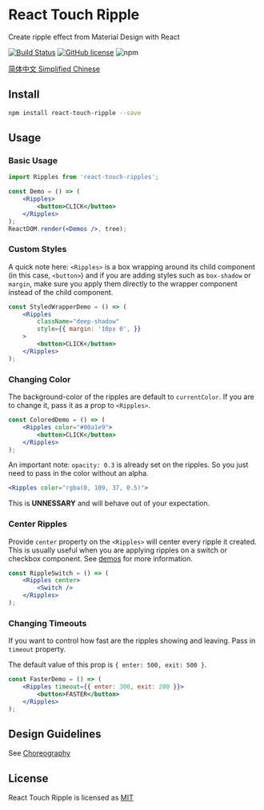 # React Touch Ripple

Create ripple effect from Material Design with React

[![Build Status](https://travis-ci.org/froyog/react-touch-ripple.svg?branch=master)](https://travis-ci.org/froyog/react-touch-ripple) [![GitHub license](https://img.shields.io/badge/license-MIT-blue.svg)](https://github.com/froyog/react-touch-ripple/blob/master/LICENSE) 
![npm](https://img.shields.io/npm/v/npm.svg)


[简体中文 Simplified Chinese](./README-zh_CN.md)

## Install

```bash
npm install react-touch-ripple --save
```

## Usage

### Basic Usage

```jsx
import Ripples from 'react-touch-ripples';

const Demo = () => (
    <Ripples>
        <button>CLICK</button>
    </Ripples>
);
ReactDOM.render(<Demos />, tree);
```

### Custom Styles

A quick note here: `<Ripples>` is a box wrapping around its child component (in this case, `<button>`) and if you are adding styles such as `box-shadow` or `margin`, make sure you apply them directly to the wrapper component instead of the child component.

```jsx
const StyledWrapperDemo = () => (
    <Ripples 
        className="deep-shadow"
        style={{ margin: '10px 0', }}
    >
        <button>CLICK</button>
    </Ripples>
);
```

### Changing Color

The background-color of the ripples are default to `currentColor`. If you are to change it, pass it as a prop to `<Ripples>`.

```jsx
const ColoredDemo = () => (
    <Ripples color="#00a1e9">
        <button>CLICK</button>
    </Ripples>
);
```

An important note: `opacity: 0.3` is already set on the ripples. So you just need to pass in the color without an alpha.

```jsx
<Ripples color="rgba(0, 109, 37, 0.5)">
```
This is **UNNESSARY** and will behave out of your expectation.

### Center Ripples

Provide `center` property on the `<Ripples>` will center every ripple it created. This is usually useful when you are applying ripples on a switch or checkbox component. See [demos](https://froyog.github.com/react-touch-ripple) for more information.

```jsx
const RippleSwitch = () => (
    <Ripples center>
        <Switch />
    </Ripples>
);
```

### Changing Timeouts

If you want to control how fast are the ripples showing and leaving. Pass in `timeout` property.

The default value of this prop is `{ enter: 500, exit: 500 }`.

```jsx
const FasterDemo = () => (
    <Ripples timeout={{ enter: 300, exit: 200 }}>
        <button>FASTER</button>
    </Ripples>
);
```

## Design Guidelines

See [Choreography](https://material.io/guidelines/motion/choreography.html)

## License

React Touch Ripple is licensed as [MIT](./LICENSE)